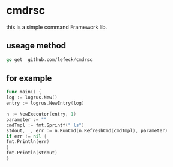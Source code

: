 # cmdrsc

this is a simple command Framework lib.

## useage method

```go
go get  github.com/lefeck/cmdrsc
```


## for example 
```go
func main() {
log := logrus.New()
entry := logrus.NewEntry(log)

n := NewExecutor(entry, 1)
parameter := ""
cmdTmpl := fmt.Sprintf(" ls")
stdout, _, err := n.RunCmd(n.RefreshCmd(cmdTmpl), parameter)
if err != nil {
fmt.Println(err)
}
fmt.Println(stdout)
}
```
